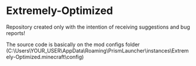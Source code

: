 # Extremely-Optimized
Repository created only with the intention of receiving suggestions and bug reports!

The source code is basically on the mod configs folder (C:\Users\YOUR_USER\AppData\Roaming\PrismLauncher\instances\Extremely-Optimized\.minecraft\config)
